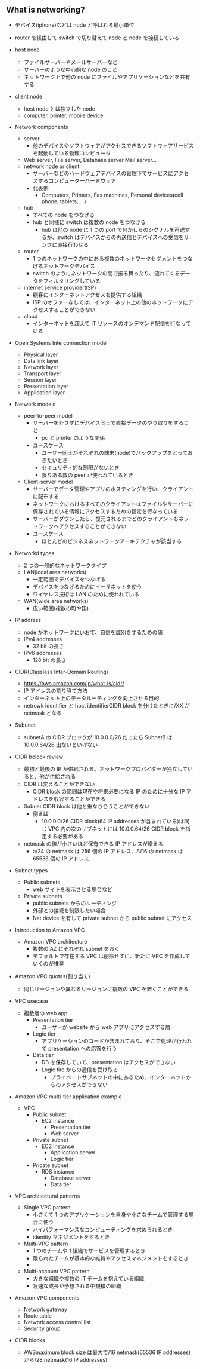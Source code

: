 ## What is networking?

- デバイス(iphone)などは node と呼ばれる最小単位
- router を経由して switch で切り替えて node と node を接続している
- host node
  - ファイルサーバーやメールサーバーなど
  - サーバーのような中心的な node のこと
  - ネットワーク上で他の node にファイルやアプリケーションなどを共有する
- client node

  - host node とは独立した node
  - computer, printer, mobile device

- Network components

  - server
    - 他のデバイスやソフトウェアがアクセスできるソフトウェアサービスを起動している物理コンピュータ
  - Web server, File server, Database server Mail server...
  - network node or client
    - サーバーなどのハードウェアデバイスの管理下でサービスにアクセスするコンピューターハードウェア
    - 代表例
      - Computers, Printers, Fax machines, Personal devices(cell phone, tablets, ...)
  - hub
    - すべての node をつなげる
    - hub と同様に switch は複数の node をつなげる
      - hub は他の node に 1 つの port で何かしらのシグナルを再送するが、switch はデバイスからの再送信とデバイスへの受信をリンクに直接行わせる
  - router
    - 1 つのネットワークの中にある複数のネットワークセグメントをつなげるネットワークデバイス
    - switch のようにネットワークの間で振る舞ったり、流れてくるデータをフィルタリングしている
  - internet service provider(ISP)
    - 顧客にインターネットアクセスを提供する組織
    - ISP のオファーなしでは、インターネット上の他のネットワークにアクセスすることができない
  - cloud
    - インターネットを超えて IT リソースのオンデマンド配信を行なっている

- Open Systems Interconnection model

  - Physical layer
  - Data link layer
  - Network layer
  - Transport layer
  - Session layer
  - Presentation layer
  - Application layer

- Network models

  - peer-to-peer model
    - サーバーを介さずにデバイス同士で直接データのやり取りをすること
      - pc と printer のような関係
    - ユースケース
      - ユーザー同士がそれぞれの端末(node)でバックアップをとっておきたいとき
      - セキュリティ的な制限がないとき
      - 限りある数の peer が使われているとき
  - Client-server model
    - サーバーでデータ管理やアプリのホスティングを行い、クライアントに配布する
    - ネットワークにおけるすべてのクライアントはファイルやサーバーに保存されている情報にアクセスするための指定を行なっている
    - サーバーがダウンしたら、復元されるまでどのクライアントもネットワークへアクセスすることができない
    - ユースケース
      - ほとんどのビジネスネットワークアーキテクチャが該当する

- Networkd types

  - 2 つの一般的なネットワークタイプ
  - LAN(local area networks)
    - 一定範囲でデバイスをつなげる
    - デバイスをつなげるためにイーサネットを使う
    - ワイヤレス技術は LAN のために使われている
  - WAN(wide area networks)
    - 広い範囲(複数の町や国)

- IP address

  - node がネットワークにいおて、自信を識別をするための値
  - IPv4 addresses
    - 32 bit の長さ
  - IPv6 addresses
    - 128 bit の長さ

- CIDR(Classless Inter-Domain Routing)

  - https://aws.amazon.com/jp/what-is/cidr/
  - IP アドレスの割り当て方法
  - インターネット上のデータルーティングを向上させる目的
  - netrowk identifier と host identifierCIDR block を分けたときに/XX が netmask となる

- Subunet

  - subnetA の CIDR ブロックが 10.0.0.0/26 だったら SubnetB は 10.0.0.64/26 出ないといけない

- CIDR bolock review

  - 最初と最後の IP が供給される。ネットワークプロバイダーが独立していると、他が供給される
  - CIDR は変えることができない
    - CIDR block の範囲は現在や将来必要になる IP のために十分な IP アドレスを収容することができる
  - Subnet CIDR block は他と重なり合うことができない
    - 例えば
      - 10.0.0.0/26 CIDR block(64 IP addresses が含まれている)は同じ VPC 内の次のサブネットには 10.0.0.64/26 CIDR block を指定する必要がある
  - netmask の値が小さいほど保有できる IP アドレスが増える
    - a/24 の netmask は 256 個の IP アドレス、A/16 の netmask は 65536 個の IP アドレス

- Subnet types

  - Public subnets
    - web サイトを表示させる場合など
  - Private subnets
    - public subnets からのルーティング
    - 外部との接続を制限したい場合
    - Nat device を有して private subnet から public subnet にアクセス

- Introduction to Amazon VPC

  - Amazon VPC architecture
    - 複数の AZ にそれぞれ subnet をおく
    - デフォルトで存在する VPC は削除せずに、新たに VPC を作成していくのが推奨

- Amazon VPC quotas(割り当て)

  - 同じリージョンや異なるリージョンに複数の VPC を置くことができる

- VPC usecase

  - 複数層の web app
    - Presentation tier
      - ユーザーが website から web アプリにアクセスする層
    - Logic tier
      - アプリケーションのコードが含まれており、そこで処理が行われて presentation への応答を行う
    - Data tier
      - DB を保存していて、presentation はアクセスができない
      - Logic tire からの通信を受け取る
        - プライベートサブネットの中にあるため、インターネットからのアクセスができない

- Amazon VPC multi-tier application example

  - VPC
    - Public subnet
      - EC2 instance
        - Presentation tier
        - Web server
    - Private subnet
      - EC2 instance
        - Application server
        - Logic tier
    - Pricate subnet
      - RDS instance
        - Database server
        - Data tier

- VPC architectural patterns

  - Single VPC pattern
    - 小さくて 1 つのアプリケーションを自身や小さなチームで管理する場合に使う
    - ハイパフォーマンスなコンピューティングを求められるとき
    - identity マネジメントをするとき
  - Multi-VPC pattern
    - 1 つのチームや 1 組織でサービスを管理するとき
    - 限られたチームが基本的な維持やアクセスマネジメントをするとき
    -
  - Multi-account VPC pattern
    - 大きな組織や複数の IT チームを抱えている組織
    - 急速な成長が予想される中規模の組織

- Amazon VPC components

  - Network gateway
  - Route table
  - Network access control list
  - Security group

- CIDR blocks
  - AWSmaximum block size は最大で/16 netmask(65536 IP addresses)から/28 netmask(16 IP addresses)
